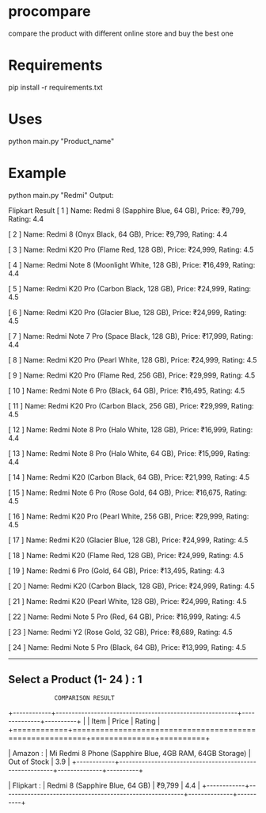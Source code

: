 # procompare
compare the product with different online store and buy the best one

# Requirements
pip install -r requirements.txt

# Uses
python main.py "Product_name"

# Example
python main.py "Redmi"
Output:

Flipkart Result
[ 1 ]  Name: Redmi 8 (Sapphire Blue, 64 GB), Price: ₹9,799, Rating: 4.4

[ 2 ]  Name: Redmi 8 (Onyx Black, 64 GB), Price: ₹9,799, Rating: 4.4

[ 3 ]  Name: Redmi K20 Pro (Flame Red, 128 GB), Price: ₹24,999, Rating: 4.5

[ 4 ]  Name: Redmi Note 8 (Moonlight White, 128 GB), Price: ₹16,499, Rating: 4.4

[ 5 ]  Name: Redmi K20 Pro (Carbon Black, 128 GB), Price: ₹24,999, Rating: 4.5

[ 6 ]  Name: Redmi K20 Pro (Glacier Blue, 128 GB), Price: ₹24,999, Rating: 4.5

[ 7 ]  Name: Redmi Note 7 Pro (Space Black, 128 GB), Price: ₹17,999, Rating: 4.4

[ 8 ]  Name: Redmi K20 Pro (Pearl White, 128 GB), Price: ₹24,999, Rating: 4.5

[ 9 ]  Name: Redmi K20 Pro (Flame Red, 256 GB), Price: ₹29,999, Rating: 4.5

[ 10 ]  Name: Redmi Note 6 Pro (Black, 64 GB), Price: ₹16,495, Rating: 4.5

[ 11 ]  Name: Redmi K20 Pro (Carbon Black, 256 GB), Price: ₹29,999, Rating: 4.5

[ 12 ]  Name: Redmi Note 8 Pro (Halo White, 128 GB), Price: ₹16,999, Rating: 4.4

[ 13 ]  Name: Redmi Note 8 Pro (Halo White, 64 GB), Price: ₹15,999, Rating: 4.4

[ 14 ]  Name: Redmi K20 (Carbon Black, 64 GB), Price: ₹21,999, Rating: 4.5

[ 15 ]  Name: Redmi Note 6 Pro (Rose Gold, 64 GB), Price: ₹16,675, Rating: 4.5

[ 16 ]  Name: Redmi K20 Pro (Pearl White, 256 GB), Price: ₹29,999, Rating: 4.5

[ 17 ]  Name: Redmi K20 (Glacier Blue, 128 GB), Price: ₹24,999, Rating: 4.5

[ 18 ]  Name: Redmi K20 (Flame Red, 128 GB), Price: ₹24,999, Rating: 4.5

[ 19 ]  Name: Redmi 6 Pro (Gold, 64 GB), Price: ₹13,495, Rating: 4.3

[ 20 ]  Name: Redmi K20 (Carbon Black, 128 GB), Price: ₹24,999, Rating: 4.5

[ 21 ]  Name: Redmi K20 (Pearl White, 128 GB), Price: ₹24,999, Rating: 4.5

[ 22 ]  Name: Redmi Note 5 Pro (Red, 64 GB), Price: ₹16,999, Rating: 4.5

[ 23 ]  Name: Redmi Y2 (Rose Gold, 32 GB), Price: ₹8,689, Rating: 4.5

[ 24 ]  Name: Redmi Note 5 Pro (Black, 64 GB), Price: ₹13,999, Rating: 4.5

-----------------------------------------------
Select a Product (1- 24 ) :  1
------------------------------------------------


                 COMPARISON RESULT
                 
+------------+---------------------------------------------------------+--------------+----------+
|            | Item                                                    | Price        |   Rating |
+============+=========================================================+==============+==========+

| Amazon :   | Mi Redmi 8 Phone (Sapphire Blue, 4GB RAM, 64GB Storage) | Out of Stock |      3.9 |
+------------+---------------------------------------------------------+--------------+----------+

| Flipkart : | Redmi 8 (Sapphire Blue, 64 GB)                          | ₹9,799       |      4.4 |
+------------+---------------------------------------------------------+--------------+----------+
